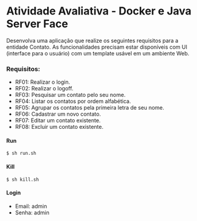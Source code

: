 # Atividade Avaliativa - Docker e Java Server Face
Desenvolva uma aplicação que realize os seguintes requisitos para a entidade Contato. As funcionalidades precisam estar disponíveis com UI (interface para o usuário) com um template usável em um ambiente Web. 
### Requisitos:
- RF01: Realizar o login.
- RF02: Realizar o logoff.
- RF03: Pesquisar um contato pelo seu nome.
- RF04: Listar os contatos por ordem alfabética.
- RF05: Agrupar os contatos pela primeira letra de seu nome.
- RF06: Cadastrar um novo contato.
- RF07: Editar um contato existente.
- RF08: Excluir um contato existente.

#### Run
```$ sh run.sh```
#### Kill
```$ sh kill.sh```
#### Login
- Email: admin
- Senha: admin
